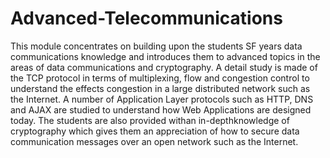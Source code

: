 # Advanced-Telecommunications  
This module concentrates on building upon the students SF years data communications knowledge and introduces them to advanced topics in the areas of data communications and cryptography. A detail study is made of the TCP protocol in terms of multiplexing, flow and congestion control to understand the effects congestion in a large distributed network such as the Internet. A number of Application Layer protocols such as HTTP, DNS and AJAX are studied to understand how Web Applications are designed today. The students are also provided withan in-depthknowledge of cryptography which gives them an appreciation of how to secure data communication messages over an open network such as the Internet.
